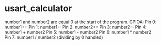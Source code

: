 # usart_calculator
number1 and number2 are equal 0 at the start of the program.
GPIOA:
Pin 0: number1++
Pin 1: number1--
Pin 2: number2++
Pin 3: number2--
Pin 4: number1 + number2
Pin 5: number1 - number2
Pin 6: number1 * number2
Pin 7: number1 / number2 (dividing by 0 handled)
